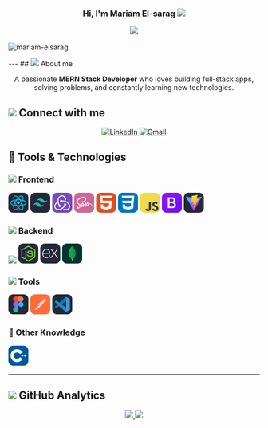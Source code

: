 <!-- Banner -->

<!-- Title and Introduction -->
<h3 align="center">
  Hi, I'm Mariam El-sarag
  <img src="https://media.giphy.com/media/hvRJCLFzcasrR4ia7z/giphy.gif" width="28">
</h3>
<p align="center">
  <a href="https://github.com/DenverCoder1/readme-typing-svg">
    <img src="https://readme-typing-svg.herokuapp.com?lines=MERN+stack+Developer;Always+learning+new+things;Feel+free+to+look+around+👀;Reach+out+if+you+need+help!+💬&font=Fira+Code&center=true&width=440&height=45&color=7A7ADB" />
  </a>
</p>
<p align="left"> <img src="https://komarev.com/ghpvc/?username=mariam-elsarag" alt="mariam-elsarag" /> </p>
--- 
## <picture><img src = "https://github.com/7oSkaaa/7oSkaaa/blob/main/Images/about_me.gif?raw=true" width = 50px></picture> About me

<p align="center">
  A passionate <b>MERN Stack Developer</b> who loves building full-stack apps,<br />
  solving problems, and constantly learning new technologies.
</p>

## <picture> <img src="https://github.com/7oSkaaa/7oSkaaa/blob/main/Images/Connect-with-me.gif?raw=true" width="100px"> </picture> Connect with me

<p align="center">
  <!-- LinkedIn -->
  <a href="https://linkedin.com/in/mariamelsarag" target="_blank">
    <img src="https://raw.githubusercontent.com/rahuldkjain/github-profile-readme-generator/master/src/images/icons/Social/linked-in-alt.svg" alt="LinkedIn" height="30" width="40" />
  </a>

  <!-- Gmail -->
  <a href="mailto:mariamelsarag44@gmail.com" target="_blank">
    <img src="https://upload.wikimedia.org/wikipedia/commons/4/4e/Gmail_Icon.png" alt="Gmail" height="30" width="40" />
  </a>
</p>

<!-- Tools and Technologies Section -->

## 🚀 Tools & Technologies

### <picture> <img src = "https://github.com/7oSkaaa/7oSkaaa/blob/main/Images/Front_End.gif?raw=true" width = 50px> </picture> Frontend

<p>
  <img src="./icons/React-Dark.svg" width="40" />
  <img src="./icons/TailwindCSS-Dark.svg" width="40" />
  <img src="./icons/Redux.svg" width="40" />
  <img src="./icons/Sass.svg" width="40" />
  <img src="./icons/HTML.svg" width="40" />
  <img src="./icons/CSS.svg" width="40" />
  <img src="./icons/JavaScript.svg" width="40" />
  <img src="./icons/Bootstrap.svg" width="40" />
  <img src="./icons/Vite-Dark.svg" width="40" />
</p>

### <picture> <img src = "https://media3.giphy.com/media/v1.Y2lkPTc5MGI3NjExNmh1b21jN3Fwcnc3anltdm91dDN0NW8zYmg0NHJjZmxhdWx6Z3NhbSZlcD12MV9pbnRlcm5hbF9naWZfYnlfaWQmY3Q9Zw/L1R1tvI9svkIWwpVYr/giphy.gif?raw=true" width = 50px> </picture> Backend

<p>
  <img src="https://www.svgrepo.com/show/373872/nestjs.svg" width="40" />
  <img src="./icons/NodeJS-Dark.svg" width="40" />
  <img src="./icons/ExpressJS-Dark.svg" width="40" />
  <img src="./icons/MongoDB.svg" width="40" />
</p>

### <picture> <img src = "https://github.com/7oSkaaa/7oSkaaa/blob/main/Images/IDEs.gif?raw=true" width = 50px> Tools

<p>
  <img src="./icons/Figma-Dark.svg" width="40" />
  <img src="./icons/Postman.svg" width="40" />
  <img src="./icons/VSCode-Dark.svg" width="40" />

</p>

### 🧩 Other Knowledge

<p>
  <img src="./icons/CPP.svg" width="40" />
</p>

---

<!-- GitHub Analytics Section -->

## <img src="https://media.giphy.com/media/iY8CRBdQXODJSCERIr/giphy.gif" width="35"><b> GitHub Analytics </b>

<p align="center">
    <a href="https://github.com/mariam-elsarag">
        <img height="180" src="https://github-readme-stats-eight-theta.vercel.app/api?username=mariam-elsarag&include_all_commits=true&count_private=true&show_icons=true&line_height=30&title_color=7A7ADB&icon_color=2234AE&text_color=D3D3D3&bg_color=0,000000,130F40" />
        <img height="180" src="https://github-readme-stats-eight-theta.vercel.app/api/top-langs/?username=mariam-elsarag&include_all_commits=true&count_private=true&show_icons=true&line_height=30&title_color=7A7ADB&icon_color=2234AE&text_color=D3D3D3&bg_color=0,000000,130F40" />
    </a>
</p>
